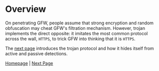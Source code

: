 # Overview

On penetrating GFW, people assume that strong encryption and random obfuscation may cheat GFW's filtration mechanism. However, trojan implements the direct opposite: it imitates the most common protocol across the wall, `HTTPS`, to trick GFW into thinking that it is `HTTPS`.

The [next page](protocol) introduces the trojan protocol and how it hides itself from active and passive detections.

[Homepage](.) | [Next Page](protocol)
